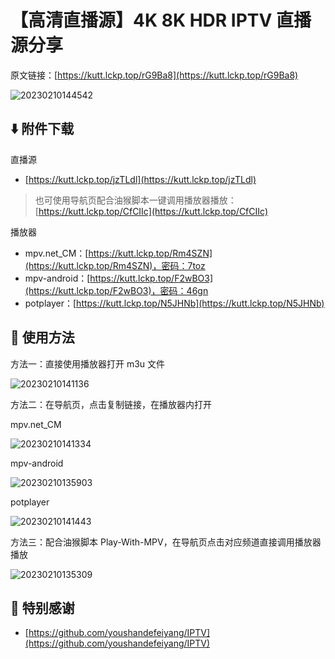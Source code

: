 # 【高清直播源】4K 8K HDR IPTV 直播源分享

原文链接：[https://kutt.lckp.top/rG9Ba8](https://kutt.lckp.top/rG9Ba8)

![20230210144542](https://github.lckp.top/LuckyPuppy514/blog/main/高清直播源/图片/20230210144542.jpg)

## ⬇️ 附件下载

直播源

- [https://kutt.lckp.top/jzTLdl](https://kutt.lckp.top/jzTLdl)

> 也可使用导航页配合油猴脚本一键调用播放器播放：[https://kutt.lckp.top/CfCIIc](https://kutt.lckp.top/CfCIIc)

播放器

- mpv.net_CM：[https://kutt.lckp.top/Rm4SZN](https://kutt.lckp.top/Rm4SZN)，密码：7toz
- mpv-android：[https://kutt.lckp.top/F2wBO3](https://kutt.lckp.top/F2wBO3)，密码：46gn
- potplayer：[https://kutt.lckp.top/N5JHNb](https://kutt.lckp.top/N5JHNb)

## 🧭 使用方法

方法一：直接使用播放器打开 m3u 文件

![20230210141136](https://github.lckp.top/LuckyPuppy514/blog/main/高清直播源/图片/20230210141136.jpg)

方法二：在导航页，点击复制链接，在播放器内打开

mpv.net_CM

![20230210141334](https://github.lckp.top/LuckyPuppy514/blog/main/高清直播源/图片/20230210141334.jpg)

mpv-android

![20230210135903](https://github.lckp.top/LuckyPuppy514/blog/main/高清直播源/图片/20230210135903.png)

potplayer

![20230210141443](https://github.lckp.top/LuckyPuppy514/blog/main/高清直播源/图片/20230210141443.jpg)

方法三：配合油猴脚本 Play-With-MPV，在导航页点击对应频道直接调用播放器播放

![20230210135309](https://github.lckp.top/LuckyPuppy514/blog/main/高清直播源/图片/20230210135309.jpg)

## 👏 特别感谢

- [https://github.com/youshandefeiyang/IPTV](https://github.com/youshandefeiyang/IPTV)

